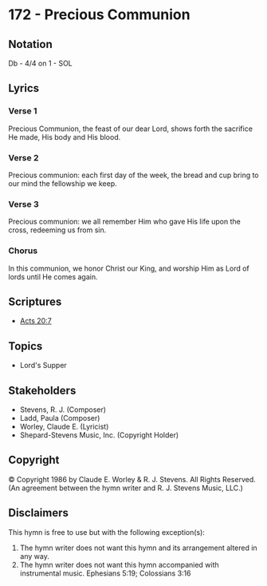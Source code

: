 # 172 - Precious Communion

## Notation

Db - 4/4 on 1 - SOL

## Lyrics

### Verse 1

Precious Communion, the feast of our dear Lord, shows forth the sacrifice He made, His body and His blood.

### Verse 2

Precious communion: each first day of the week, the bread and cup bring to our mind the fellowship we keep.

### Verse 3

Precious communion: we all remember Him who gave His life upon the cross, redeeming us from sin.

### Chorus

In this communion, we honor Christ our King, and worship Him as Lord of lords until He comes again.


## Scriptures

- [Acts 20:7](https://www.biblegateway.com/passage/?search=Acts%2020%3A7)

## Topics

- Lord's Supper

## Stakeholders

- Stevens, R. J. (Composer)
- Ladd, Paula (Composer)
- Worley, Claude E. (Lyricist)
- Shepard-Stevens Music, Inc. (Copyright Holder)

## Copyright

© Copyright 1986 by Claude E. Worley & R. J. Stevens. All Rights Reserved.
(An agreement between the hymn writer and R. J. Stevens Music, LLC.)

## Disclaimers

This hymn is free to use but with the following exception(s):
1. The hymn writer does not want this hymn and its arrangement altered in any way.
2. The hymn writer does not want this hymn accompanied with instrumental music.
Ephesians 5:19; Colossians 3:16


